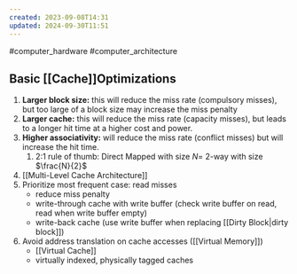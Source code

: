 ```yaml
---
created: 2023-09-08T14:31
updated: 2024-09-30T11:51
---
```

#computer_hardware #computer_architecture 

## Basic [[Cache]]Optimizations
1. **Larger block size:** this will reduce the miss rate (compulsory misses), but too large of a block size may increase the miss penalty
2. **Larger cache:** this will reduce the miss rate (capacity misses), but leads to a longer hit time at a higher cost and power.
3. **Higher associativity:** will reduce the miss rate (conflict misses) but will increase the hit time.
	1. 2:1 rule of thumb: Direct Mapped with size $N=$ 2-way with size $\frac{N}{2}$
4. [[Multi-Level Cache Architecture]]
5. Prioritize most frequent case: read misses
   - reduce miss penalty
   - write-through cache with write buffer (check write buffer on read, read when write buffer empty)
   - write-back cache (use write buffer when replacing [[Dirty Block|dirty block]])
6. Avoid address translation on cache accesses ([[Virtual Memory]])
   - [[Virtual Cache]]
   - virtually indexed, physically tagged caches